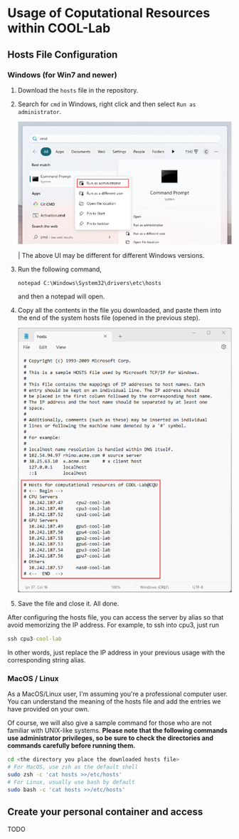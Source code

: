 # Usage of Coputational Resources within COOL-Lab

## Hosts File Configuration

### Windows (for Win7 and newer)

1. Download the `hosts` file in the repository.
2. Search for `cmd` in Windows, right click and then select `Run as administrator`.

    ![image-20230907091508228](assets/image-20230907091508228.png)

    | The above UI may be different for different Windows versions.

3. Run the following command,

    ```cmd
    notepad C:\Windows\System32\drivers\etc\hosts
    ```

    and then a notepad will open.

4. Copy all the contents in the file you downloaded, and paste them into the end of the system hosts file (opened in the previous step).

    ![image-20230907092231299](assets/image-20230907092453231.png)

5. Save the file and close it. All done.

After configuring the hosts file, you can access the server by alias so that avoid memorizing the IP address. For example, to ssh into cpu3, just run

```cmd
ssh cpu3-cool-lab
```

In other words, just replace the IP address in your previous usage with the corresponding string alias.

### MacOS / Linux

As a MacOS/Linux user, I'm assuming you're a professional computer user. You can understand the meaning of the hosts file and add the entries we have provided on your own.

Of course, we will also give a sample command for those who are not familiar with UNIX-like systems. **Please note that the following commands use administrator privileges, so be sure to check the directories and commands carefully before running them.**

```bash
cd <the directory you place the downloaded hosts file>
# For MacOS, use zsh as the default shell
sudo zsh -c 'cat hosts >>/etc/hosts'
# For Linux, usually use bash by default
sudo bash -c 'cat hosts >>/etc/hosts'
```

## Create your personal container and access

TODO
